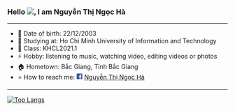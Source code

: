 ### Hello <img src="https://raw.githubusercontent.com/MartinHeinz/MartinHeinz/master/wave.gif" width="30px">, I am Nguyễn Thị Ngọc Hà
---
- 📅 Date of birth: 22/12/2003
- 🏫 Studying at: Ho Chi Minh University of Information and Technology
- 🌱 Class: KHCL2021.1
- ⚡ Hobby: listening to music, watching video, editing videos or photos
- 🏠 Hometown: Bắc Giang, Tỉnh Bắc Giang
- ⭐ How to reach me: <img src="https://github.com/devicons/devicon/blob/master/icons/facebook/facebook-original.svg" width="14px" height="14px"> [Nguyễn Thị Ngọc Hà](https://www.facebook.com/hanguyenbg02/)
>
---
[![Top Langs](https://github-readme-stats.vercel.app/api/top-langs/?username=hanguyen0201)](https://github.com/anuraghazra/github-readme-stats)

